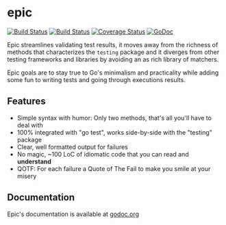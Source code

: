 epic
====
[![Build Status](https://travis-ci.org/federico-lox/epic.svg?branch=master)][travisCI]
[![Build Status](https://drone.io/github.com/federico-lox/epic/status.png)][drone.io]
[![Coverage Status](https://coveralls.io/repos/federico-lox/epic/badge.png?branch=master)][coveralls]
[![GoDoc](https://godoc.org/github.com/federico-lox/epic?status.png)][godoc]

Epic streamlines validating test results, it moves away from the richness of methods that characterizes the
`testing` package and it diverges from other testing frameworks and libraries by avoiding an as rich library of matchers.

Epic goals are to stay true to Go's minimalism and practicality while adding some fun to writing tests and going through
executions results.

Features
--------

* Simple syntax with humor: Only two methods, that's all you'll have to deal with
* 100% integrated with "go test", works side-by-side with the "testing" package
* Clear, well formatted output for failures
* No magic, ~100 LoC of idiomatic code that you can read and **understand**
* QOTF: For each failure a Quote of The Fail to make you smile at your misery

Documentation
-------------

Epic's documentation is available at [godoc.org][godoc]


[travisCI]: https://travis-ci.org/federico-lox/epic "Build status (Go 1.0, 1.1, 1.2, tip at TravisCI)"
[drone.io]: https://drone.io/github.com/federico-lox/epic/latest "Build status (Go latest stable and coverage at Drone.io)"
[coveralls]: https://coveralls.io/r/federico-lox/epic?branch=master "Code coverage"
[godoc]: https://godoc.org/github.com/federico-lox/epic "Package documentation"
